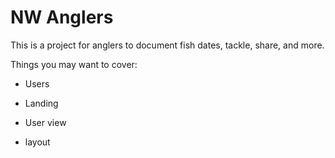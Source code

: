 # NW Anglers

This is a project for anglers to document fish dates, tackle, share, and more.

Things you may want to cover:

* Users

* Landing

* User view

* layout
